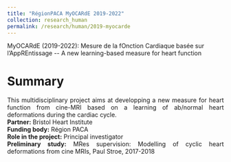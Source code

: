 ```yaml
---
title: "RégionPACA MyOCARdE 2019-2022"
collection: research_human
permalink: /research/human/2019-myocarde
---
```


MyOCARdE (2019-2022): Mesure de la fOnction Cardiaque basée sur l’AppREntissage -- A new learning-based measure for heart function

Summary 
======
<div style="text-align: justify"> 
This multidisciplinary project aims at developping a new measure for heart function from cine-MRI based on a learning of ab/normal heart deformations during the cardiac cycle.
</div>

<div style="text-align: justify">
<strong> Partner:</strong>  Bristol Heart Institute
</div>
<div style="text-align: justify">
<strong> Funding body:</strong>  Région PACA
</div>

<div style="text-align: justify">
<strong> Role in the project:</strong>  Principal investigator
</div>

<div style="text-align: justify">
<strong> Preliminary study:</strong>  MRes supervision: Modelling of cyclic heart deformations from cine MRIs, Paul Stroe, 2017-2018
</div>
